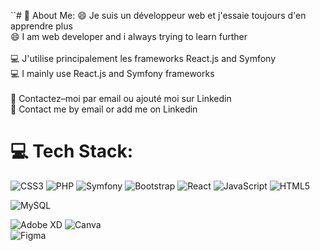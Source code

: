 ``# 💫 About Me:
😄 Je suis un développeur web et j'essaie toujours d'en apprendre plus<br>😄 I am web developer and i always trying to learn further<br><br>💻 J'utilise principalement les frameworks React.js and Symfony <br>💻 I mainly use React.js and Symfony frameworks<br><br>📮 Contactez–moi par email ou ajouté moi sur Linkedin<br>📮 Contact me by email or add me on Linkedin




# 💻 Tech Stack:
![CSS3](https://img.shields.io/badge/css3-%231572B6.svg?style=for-the-badge&logo=css3&logoColor=white) 
![PHP](https://img.shields.io/badge/php-%23777BB4.svg?style=for-the-badge&logo=php&logoColor=white)
![Symfony](https://img.shields.io/badge/symfony-3670A0?style=for-the-badge&logo=symfony&logoColor=ffdd54)
![Bootstrap](https://img.shields.io/badge/bootstrap-%23563D7C.svg?style=for-the-badge&logo=bootstrap&logoColor=white)
![React](https://img.shields.io/badge/react-%2320232a.svg?style=for-the-badge&logo=react&logoColor=%2361DAFB)
![JavaScript](https://img.shields.io/badge/javascript-%23323330.svg?style=for-the-badge&logo=javascript&logoColor=%23F7DF1E)
![HTML5](https://img.shields.io/badge/html5-%23E34F26.svg?style=for-the-badge&logo=html5&logoColor=white) 

![MySQL](https://img.shields.io/badge/mysql-%2300f.svg?style=for-the-badge&logo=mysql&logoColor=white) 

![Adobe XD](https://img.shields.io/badge/Adobe%20XD-470137?style=for-the-badge&logo=Adobe%20XD&logoColor=#FF61F6)
![Canva](https://img.shields.io/badge/Canva-%2300C4CC.svg?style=for-the-badge&logo=Canva&logoColor=white) 	
![Figma](https://img.shields.io/badge/figma-%23F24E1E.svg?style=for-the-badge&logo=figma&logoColor=white)




